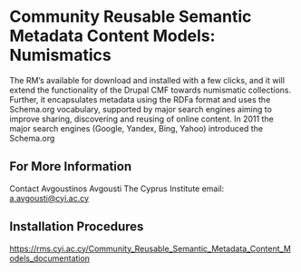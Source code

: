 # Community Reusable Semantic Metadata Content Models: Numismatics
The RM’s available for download and installed with a few clicks, and it will extend the functionality of the Drupal CMF towards numismatic collections. Further, it encapsulates metadata using the RDFa format and uses the Schema.org vocabulary, supported by major search engines aiming to improve sharing, discovering and reusing of online content. In 2011 the major search engines (Google, Yandex, Bing, Yahoo) introduced the Schema.org 




## For More Information
Contact Avgoustinos Avgousti 
The Cyprus Institute
email: a.avgousti@cyi.ac.cy

## Installation Procedures
https://rms.cyi.ac.cy/Community_Reusable_Semantic_Metadata_Content_Models_documentation
